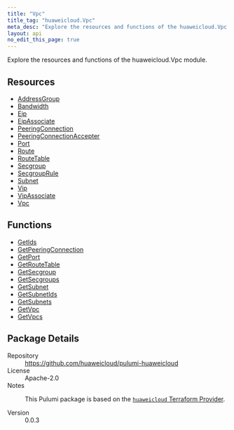 ```yaml
---
title: "Vpc"
title_tag: "huaweicloud.Vpc"
meta_desc: "Explore the resources and functions of the huaweicloud.Vpc module."
layout: api
no_edit_this_page: true
---
```


<!-- WARNING: this file was generated by Pulumi Docs Generator. -->
<!-- Do not edit by hand unless you're certain you know what you are doing! -->

Explore the resources and functions of the huaweicloud.Vpc module.

<h2 id="resources">Resources</h2>
<ul class="api">
    <li><a href="addressgroup" title="AddressGroup"><span class="api-symbol api-symbol--resource"></span>AddressGroup</a></li>
    <li><a href="bandwidth" title="Bandwidth"><span class="api-symbol api-symbol--resource"></span>Bandwidth</a></li>
    <li><a href="eip" title="Eip"><span class="api-symbol api-symbol--resource"></span>Eip</a></li>
    <li><a href="eipassociate" title="EipAssociate"><span class="api-symbol api-symbol--resource"></span>EipAssociate</a></li>
    <li><a href="peeringconnection" title="PeeringConnection"><span class="api-symbol api-symbol--resource"></span>PeeringConnection</a></li>
    <li><a href="peeringconnectionaccepter" title="PeeringConnectionAccepter"><span class="api-symbol api-symbol--resource"></span>PeeringConnectionAccepter</a></li>
    <li><a href="port" title="Port"><span class="api-symbol api-symbol--resource"></span>Port</a></li>
    <li><a href="route" title="Route"><span class="api-symbol api-symbol--resource"></span>Route</a></li>
    <li><a href="routetable" title="RouteTable"><span class="api-symbol api-symbol--resource"></span>RouteTable</a></li>
    <li><a href="secgroup" title="Secgroup"><span class="api-symbol api-symbol--resource"></span>Secgroup</a></li>
    <li><a href="secgrouprule" title="SecgroupRule"><span class="api-symbol api-symbol--resource"></span>SecgroupRule</a></li>
    <li><a href="subnet" title="Subnet"><span class="api-symbol api-symbol--resource"></span>Subnet</a></li>
    <li><a href="vip" title="Vip"><span class="api-symbol api-symbol--resource"></span>Vip</a></li>
    <li><a href="vipassociate" title="VipAssociate"><span class="api-symbol api-symbol--resource"></span>VipAssociate</a></li>
    <li><a href="vpc" title="Vpc"><span class="api-symbol api-symbol--resource"></span>Vpc</a></li>
</ul>

<h2 id="functions">Functions</h2>
<ul class="api">
    <li><a href="getids" title="GetIds"><span class="api-symbol api-symbol--function"></span>GetIds</a></li>
    <li><a href="getpeeringconnection" title="GetPeeringConnection"><span class="api-symbol api-symbol--function"></span>GetPeeringConnection</a></li>
    <li><a href="getport" title="GetPort"><span class="api-symbol api-symbol--function"></span>GetPort</a></li>
    <li><a href="getroutetable" title="GetRouteTable"><span class="api-symbol api-symbol--function"></span>GetRouteTable</a></li>
    <li><a href="getsecgroup" title="GetSecgroup"><span class="api-symbol api-symbol--function"></span>GetSecgroup</a></li>
    <li><a href="getsecgroups" title="GetSecgroups"><span class="api-symbol api-symbol--function"></span>GetSecgroups</a></li>
    <li><a href="getsubnet" title="GetSubnet"><span class="api-symbol api-symbol--function"></span>GetSubnet</a></li>
    <li><a href="getsubnetids" title="GetSubnetIds"><span class="api-symbol api-symbol--function"></span>GetSubnetIds</a></li>
    <li><a href="getsubnets" title="GetSubnets"><span class="api-symbol api-symbol--function"></span>GetSubnets</a></li>
    <li><a href="getvpc" title="GetVpc"><span class="api-symbol api-symbol--function"></span>GetVpc</a></li>
    <li><a href="getvpcs" title="GetVpcs"><span class="api-symbol api-symbol--function"></span>GetVpcs</a></li>
</ul>

<h2 id="package-details">Package Details</h2>
<dl class="package-details">
	<dt>Repository</dt>
	<dd><a href="https://github.com/huaweicloud/pulumi-huaweicloud">https://github.com/huaweicloud/pulumi-huaweicloud</a></dd>
	<dt>License</dt>
	<dd>Apache-2.0</dd>
	<dt>Notes</dt>
	<dd><p>This Pulumi package is based on the <a href="https://github.com/huaweicloud/terraform-provider-huaweicloud"><code>huaweicloud</code> Terraform Provider</a>.</p>
</dd>
	<dt>Version</dt>
	<dd>0.0.3</dd>
</dl>

